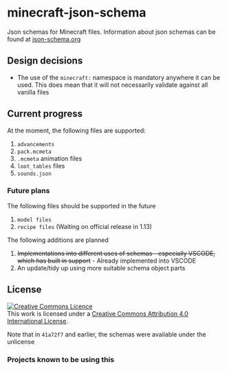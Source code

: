 # minecraft-json-schema

Json schemas for Minecraft files. Information about json schemas can be found at
[json-schema.org](http://json-schema.org/)

## Design decisions

- The use of the `minecraft:` namespace is mandatory anywhere it can be used.
  This does mean that it will not necessarily validate against all vanilla files

## Current progress

At the moment, the following files are supported:

1. `advancements`
2. `pack.mcmeta`
3. `.mcmeta` animation files
4. `loot_tables` files
5. `sounds.json`

### Future plans
The following files should be supported in the future

1. `model files`
2. `recipe files` (Waiting on official release in 1.13)

The following additions are planned

1. ~~Implementations into different uses of schemas - especially VSCODE, which
   has built in support~~ - Already implemented into VSCODE
2. An update/tidy up using more suitable schema object parts

## License

<a rel="license" href="http://creativecommons.org/licenses/by/4.0/"><img alt="Creative Commons Licence" style="border-width:0" src="https://i.creativecommons.org/l/by/4.0/88x31.png" /></a><br />This
work is licensed under a
<a rel="license" href="http://creativecommons.org/licenses/by/4.0/">Creative
Commons Attribution 4.0 International License</a>.

Note that in `41a72f7` and earlier, the schemas were available under the
unlicense

### Projects known to be using this
